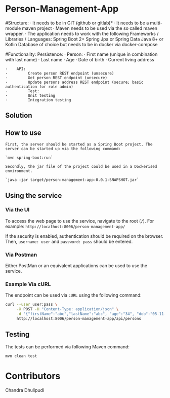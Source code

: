 # Person-Management-App

#Structure:
    ·      It needs to be in GIT  (github or gitlab)*
    ·      It needs to be a multi-module maven project
    ·      Maven needs to be used via the so called maven wrapper.
    ·      The application needs to work with the following Frameworks / Libraries / Languages:
                Spring Boot 2+
                Spring
                Jpa or Spring Data
                Java 8+ or Kotlin
                Database of choice but needs to be in docker via docker-compose
    
#Functionality:
    Persistence:
    ·    Person:
    ·         First name (unique in combination with last name)
    ·         Last name
    ·         Age
    ·         Date of birth
    ·         Current living address
 
    ·    API:
    ·         Create person REST endpoint (unsecure)
    ·         Get person REST endpoint (unsecure)
    ·         Update persons address REST endpoint (secure; basic authentication for role admin)
    ·         Test:          
    ·         Unit testing
    ·         Integration testing

## Solution

## How to use
    First, the server should be started as a Spring Boot project. The server can be started up via the following command:
    
    `mvn spring-boot:run`
    
    Secondly, the jar file of the project could be used in a Dockerised environment.
    
    `java -jar target/person-management-app-0.0.1-SNAPSHOT.jar`

## Using the service

### Via the UI
To access the web page to use the service, navigate to the root (`/`). 
For example: `http://localhost:8006/person-management-app/`

If the security is enabled, authentication should be required on the browser.
Then, `username: user` and `password: pass` should be entered. 

### Via Postman
Either PostMan or an equivalent applications can be used to use the service.

### Example Via cURL 
The endpoint can be used via `cURL` using the following command:
```bash
curl --user user:pass \
     -X POST -H "Content-Type: application/json" \
     -d '{"firstName":"abc","lastName":"abc", "age":"34", "dob":"05-11-1987", "cur_living_addr":"2045TY NL"}' \
     http://localhost:8006/person-management-app/api/persons
  ```
  
## Testing
The tests can be performed via following Maven command:

`mvn clean test`



# Contributors
Chandra Dhulipudi
